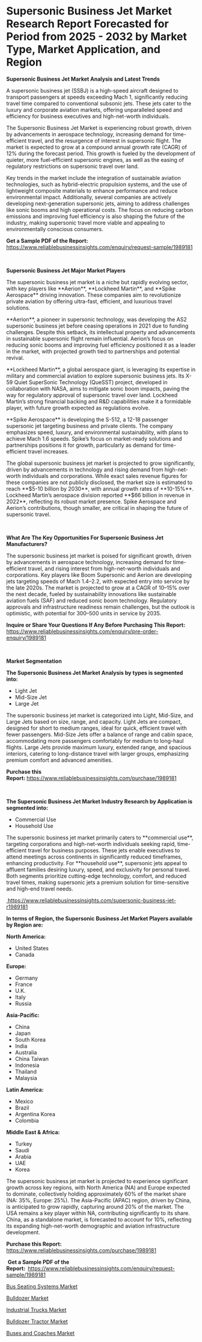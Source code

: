 <p><h1>Supersonic Business Jet Market Research Report Forecasted for Period from 2025 -  2032 by Market Type, Market Application, and Region</h1></p><p><strong>Supersonic Business Jet Market Analysis and Latest Trends</strong></p>
<p><p>A supersonic business jet (SSBJ) is a high-speed aircraft designed to transport passengers at speeds exceeding Mach 1, significantly reducing travel time compared to conventional subsonic jets. These jets cater to the luxury and corporate aviation markets, offering unparalleled speed and efficiency for business executives and high-net-worth individuals.</p><p>The Supersonic Business Jet Market is experiencing robust growth, driven by advancements in aerospace technology, increasing demand for time-efficient travel, and the resurgence of interest in supersonic flight. The market is expected to grow at a compound annual growth rate (CAGR) of 12% during the forecast period. This growth is fueled by the development of quieter, more fuel-efficient supersonic engines, as well as the easing of regulatory restrictions on supersonic travel over land.</p><p>Key trends in the market include the integration of sustainable aviation technologies, such as hybrid-electric propulsion systems, and the use of lightweight composite materials to enhance performance and reduce environmental impact. Additionally, several companies are actively developing next-generation supersonic jets, aiming to address challenges like sonic booms and high operational costs. The focus on reducing carbon emissions and improving fuel efficiency is also shaping the future of the industry, making supersonic travel more viable and appealing to environmentally conscious consumers.</p></p>
<p><strong>Get a Sample PDF of the Report:&nbsp;</strong> <a href="https://www.reliablebusinessinsights.com/enquiry/request-sample/1989181?utm_campaign=950&utm_medium=2&utm_source=Github&utm_content=ia&utm_term=22012025&utm_id=supersonic-business-jet">https://www.reliablebusinessinsights.com/enquiry/request-sample/1989181</a></p>
<p>&nbsp;</p>
<p><strong>Supersonic Business Jet Major Market Players</strong></p>
<p><p>The supersonic business jet market is a niche but rapidly evolving sector, with key players like **Aerion**, **Lockheed Martin**, and **Spike Aerospace** driving innovation. These companies aim to revolutionize private aviation by offering ultra-fast, efficient, and luxurious travel solutions.</p><p>**Aerion**, a pioneer in supersonic technology, was developing the AS2 supersonic business jet before ceasing operations in 2021 due to funding challenges. Despite this setback, its intellectual property and advancements in sustainable supersonic flight remain influential. Aerion’s focus on reducing sonic booms and improving fuel efficiency positioned it as a leader in the market, with projected growth tied to partnerships and potential revival.</p><p>**Lockheed Martin**, a global aerospace giant, is leveraging its expertise in military and commercial aviation to explore supersonic business jets. Its X-59 Quiet SuperSonic Technology (QueSST) project, developed in collaboration with NASA, aims to mitigate sonic boom impacts, paving the way for regulatory approval of supersonic travel over land. Lockheed Martin’s strong financial backing and R&D capabilities make it a formidable player, with future growth expected as regulations evolve.</p><p>**Spike Aerospace** is developing the S-512, a 12-18 passenger supersonic jet targeting business and private clients. The company emphasizes speed, luxury, and environmental sustainability, with plans to achieve Mach 1.6 speeds. Spike’s focus on market-ready solutions and partnerships positions it for growth, particularly as demand for time-efficient travel increases.</p><p>The global supersonic business jet market is projected to grow significantly, driven by advancements in technology and rising demand from high-net-worth individuals and corporations. While exact sales revenue figures for these companies are not publicly disclosed, the market size is estimated to reach **$5-10 billion by 2030**, with annual growth rates of **10-15%**. Lockheed Martin’s aerospace division reported **$66 billion in revenue in 2022**, reflecting its robust market presence. Spike Aerospace and Aerion’s contributions, though smaller, are critical in shaping the future of supersonic travel.</p></p>
<p>&nbsp;</p>
<p><strong>What Are The Key Opportunities For Supersonic Business Jet Manufacturers?</strong></p>
<p><p>The supersonic business jet market is poised for significant growth, driven by advancements in aerospace technology, increasing demand for time-efficient travel, and rising interest from high-net-worth individuals and corporations. Key players like Boom Supersonic and Aerion are developing jets targeting speeds of Mach 1.4–2.2, with expected entry into service by the late 2020s. The market is projected to grow at a CAGR of 10–15% over the next decade, fueled by sustainability innovations like sustainable aviation fuels (SAF) and reduced sonic boom technology. Regulatory approvals and infrastructure readiness remain challenges, but the outlook is optimistic, with potential for 300–500 units in service by 2035.</p></p>
<p><strong>Inquire or Share Your Questions If Any Before Purchasing This Report:</strong> <a href="https://www.reliablebusinessinsights.com/enquiry/pre-order-enquiry/1989181?utm_campaign=950&utm_medium=2&utm_source=Github&utm_content=ia&utm_term=22012025&utm_id=supersonic-business-jet">https://www.reliablebusinessinsights.com/enquiry/pre-order-enquiry/1989181</a></p>
<p>&nbsp;</p>
<p><strong>Market Segmentation</strong></p>
<p><strong>The Supersonic Business Jet Market Analysis by types is segmented into:</strong></p>
<p><ul><li>Light Jet</li><li>Mid-Size Jet</li><li>Large Jet</li></ul></p>
<p><p>The supersonic business jet market is categorized into Light, Mid-Size, and Large Jets based on size, range, and capacity. Light Jets are compact, designed for short to medium ranges, ideal for quick, efficient travel with fewer passengers. Mid-Size Jets offer a balance of range and cabin space, accommodating more passengers comfortably for medium to long-haul flights. Large Jets provide maximum luxury, extended range, and spacious interiors, catering to long-distance travel with larger groups, emphasizing premium comfort and advanced amenities.</p></p>
<p><strong>Purchase this Report:&nbsp;</strong><a href="https://www.reliablebusinessinsights.com/purchase/1989181?utm_campaign=950&utm_medium=2&utm_source=Github&utm_content=ia&utm_term=22012025&utm_id=supersonic-business-jet">https://www.reliablebusinessinsights.com/purchase/1989181</a></p>
<p>&nbsp;</p>
<p><strong>The Supersonic Business Jet Market Industry Research by Application is segmented into:</strong></p>
<p><ul><li>Commercial Use</li><li>Household Use</li></ul></p>
<p><p>The supersonic business jet market primarily caters to **commercial use**, targeting corporations and high-net-worth individuals seeking rapid, time-efficient travel for business purposes. These jets enable executives to attend meetings across continents in significantly reduced timeframes, enhancing productivity. For **household use**, supersonic jets appeal to affluent families desiring luxury, speed, and exclusivity for personal travel. Both segments prioritize cutting-edge technology, comfort, and reduced travel times, making supersonic jets a premium solution for time-sensitive and high-end travel needs.</p></p>
<p><a href="https://www.reliablebusinessinsights.com/supersonic-business-jet-r1989181?utm_campaign=950&utm_medium=2&utm_source=Github&utm_content=ia&utm_term=22012025&utm_id=supersonic-business-jet">&nbsp;https://www.reliablebusinessinsights.com/supersonic-business-jet-r1989181</a></p>
<p><strong>In terms of Region, the Supersonic Business Jet Market Players available by Region are:</strong></p>
<p>
    <p> <strong> North America: </strong>
        <ul>
            <li>United States</li>
            <li>Canada</li>
        </ul>
        </p> 
    <p> <strong> Europe: </strong>
        <ul>
            <li>Germany</li>
            <li>France</li>
            <li>U.K.</li>
            <li>Italy</li>
            <li>Russia</li>
        </ul>
        </p> 
    <p> <strong> Asia-Pacific: </strong>
        <ul>
            <li>China</li>
            <li>Japan</li>
            <li>South Korea</li>
            <li>India</li>
            <li>Australia</li>
            <li>China Taiwan</li>
            <li>Indonesia</li>
            <li>Thailand</li>
            <li>Malaysia</li>
        </ul>
        </p> 
    <p> <strong> Latin America: </strong>
        <ul>
            <li>Mexico</li>
            <li>Brazil</li>
            <li>Argentina Korea</li>
            <li>Colombia</li>
        </ul>
        </p> 
    <p> <strong> Middle East & Africa: </strong>
        <ul>
            <li>Turkey</li>
            <li>Saudi</li>
            <li>Arabia</li>
            <li>UAE</li>
            <li>Korea</li>
        </ul>
    </p>
    </p>
<p><p>The supersonic business jet market is projected to experience significant growth across key regions, with North America (NA) and Europe expected to dominate, collectively holding approximately 60% of the market share (NA: 35%, Europe: 25%). The Asia-Pacific (APAC) region, driven by China, is anticipated to grow rapidly, capturing around 20% of the market. The USA remains a key player within NA, contributing significantly to its share. China, as a standalone market, is forecasted to account for 10%, reflecting its expanding high-net-worth demographic and aviation infrastructure development.</p></p>
<p><strong>Purchase this Report: </strong><a href="https://www.reliablebusinessinsights.com/purchase/1989181?utm_campaign=950&utm_medium=2&utm_source=Github&utm_content=ia&utm_term=22012025&utm_id=supersonic-business-jet">https://www.reliablebusinessinsights.com/purchase/1989181</a></p>
<p>&nbsp;<strong>Get a Sample PDF of the Report:&nbsp;&nbsp;</strong><a href="https://www.reliablebusinessinsights.com/enquiry/request-sample/1989181?utm_campaign=950&utm_medium=2&utm_source=Github&utm_content=ia&utm_term=22012025&utm_id=supersonic-business-jet">https://www.reliablebusinessinsights.com/enquiry/request-sample/1989181</a></p>
<p><strong></strong></p>
<p><p><a href="https://github.com/hammelximalschid/Market-Research-Report-List-1/blob/main/bus-seating-systems-market.md?utm_campaign=950&utm_medium=2&utm_source=Github&utm_content=ia&utm_term=22012025&utm_id=supersonic-business-jet">Bus Seating Systems Market</a></p><p><a href="https://github.com/flnordan65e0/Market-Research-Report-List-1/blob/main/bulldozer-market.md?utm_campaign=950&utm_medium=2&utm_source=Github&utm_content=ia&utm_term=22012025&utm_id=supersonic-business-jet">Bulldozer Market</a></p><p><a href="https://github.com/osbornrdaflalo/Market-Research-Report-List-1/blob/main/industrial-trucks-market.md?utm_campaign=950&utm_medium=2&utm_source=Github&utm_content=ia&utm_term=22012025&utm_id=supersonic-business-jet">Industrial Trucks Market</a></p><p><a href="https://github.com/rodinayygacklezi/Market-Research-Report-List-1/blob/main/bulldozer-tractor-market.md?utm_campaign=950&utm_medium=2&utm_source=Github&utm_content=ia&utm_term=22012025&utm_id=supersonic-business-jet">Bulldozer Tractor Market</a></p><p><a href="https://github.com/antonioc6hal/Market-Research-Report-List-1/blob/main/buses-and-coaches-market.md?utm_campaign=950&utm_medium=2&utm_source=Github&utm_content=ia&utm_term=22012025&utm_id=supersonic-business-jet">Buses and Coaches Market</a></p></p>